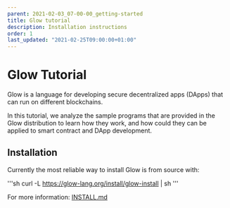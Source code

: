 ```yaml
---
parent: 2021-02-03_07-00-00_getting-started
title: Glow tutorial
description: Installation instructions
order: 1
last_updated: "2021-02-25T09:00:00+01:00"
---
```


# Glow Tutorial

Glow is a language for developing secure decentralized apps (DApps) that can run on different blockchains.

In this tutorial, we analyze the sample programs that are provided in the Glow distribution to learn
how they work, and how could they can be applied to smart contract and DApp development.

## Installation

Currently the most reliable way to install Glow is from source with:

'''sh
curl -L https://glow-lang.org/install/glow-install | sh
'''

For more information: [INSTALL.md](https://gitlab.com/mukn/glow/-/blob/master/INSTALL.md)
